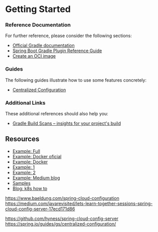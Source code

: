 # Getting Started

### Reference Documentation
For further reference, please consider the following sections:

* [Official Gradle documentation](https://docs.gradle.org)
* [Spring Boot Gradle Plugin Reference Guide](https://docs.spring.io/spring-boot/docs/2.6.2/gradle-plugin/reference/html/)
* [Create an OCI image](https://docs.spring.io/spring-boot/docs/2.6.2/gradle-plugin/reference/html/#build-image)

### Guides
The following guides illustrate how to use some features concretely:

* [Centralized Configuration](https://spring.io/guides/gs/centralized-configuration/)

### Additional Links
These additional references should also help you:

* [Gradle Build Scans – insights for your project's build](https://scans.gradle.com#gradle)

## Resources

- [Example: Full](https://github.com/hyness/spring-cloud-config-server)
- [Example: Docker oficial](https://spring.io/guides/gs/spring-boot-docker/)
- [Example: Docker](https://medium.com/@guillaume.borne/how-to-dockerize-a-spring-cloud-config-server-b9f6997ba91)
- [Example: 1](https://github.com/kousikpaul4u/Spring-cloud-config-server)
- [Example: 2](https://www.tutorialspoint.com/spring_boot/spring_boot_cloud_configuration_server.htm)
- [Example: Medium blog](https://medium.com/@kousikpaul/spring-cloud-config-server-client-gradle-ssh-authentication-ac8f90d28ff5)
- [Samples](https://github.com/spring-cloud-samples/config-repo)
- [Blog: k8s how to](https://www.briansdevblog.com/2021/04/spring-cloud-config-server-on-kubernetes-part-2/)

https://www.baeldung.com/spring-cloud-configuration
https://medium.com/javarevisited/lets-learn-together-sessions-spring-cloud-config-server-17ecd171d86


https://github.com/hyness/spring-cloud-config-server
https://spring.io/guides/gs/centralized-configuration/